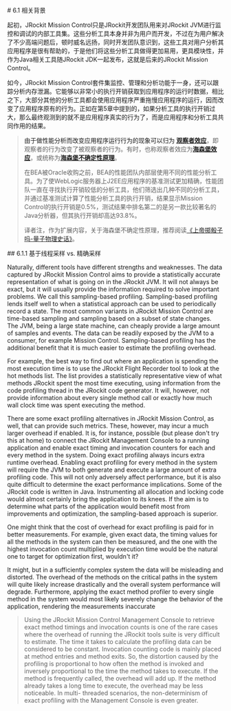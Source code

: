 <a name="6.1" />
# 6.1 相关背景

起初，JRockit Mission Control只是JRockit开发团队用来对JRockit JVM进行监控和调试的内部工具集。这些分析工具本身并非为用户而开发，不过在为用户解决了不少高端问题后，顿时威名远扬，同时开发团队意识到，这些工具对用户分析其应用程序是很有帮助的，于是他们将这些分析工具做得更加易用，更具模块性，并作为Java相关工具随JRockit JDK一起发布，这就是后来的JRockit Mission Control。

如今，JRockit Mission Control套件集监控、管理和分析功能于一身，还可以跟踪分析内存泄漏。它能够以非常小的执行开销获取到应用程序的运行时数据，相比之下，大部分其他的分析工具都会使用应用程序严重拖慢应用程序的运行，因而改变了应用程序原有的行为。正如在第5章中提到的，如果分析工具的执行开销过大，那么最终观测到的就不是应用程序真实的行为了，而是应用程序和分析工具共同作用的结果。

>由于做性能分析而改变应用程序运行行为的现象可以归为 [**观察者效应**][1]，即观察者的行为改变了被观察者的行为。有时，也称观察者效应为[**海森堡效应**][2]，或统称为[**海森堡不确定性原理**][3]。
>
>在BEA被Oracle收购之前，BEA的性能团队内部层使用不同的性能分析工具。为了使WebLogic服务器上J2EE应用程序的基准测试更加精确，性能团队一直在寻找执行开销较低的分析工具，他们筛选出几种不同的分析工具，并通过基准测试计算了性能分析工具的执行开销，结果显示Mission Control的执行开销是0.5%，测试结果中排名第二的是另一款比较著名的Java分析器，但其执行开销却高达93.8%。
>
>译者注，作为扩展内容，关于海森堡不确定性原理，推荐阅读[《上帝掷骰子吗-量子物理史话》][4]。

<a name="6.1.1" />
## 6.1.1 基于线程采样 vs. 精确采样

Naturally, different tools have different strengths and weaknesses. The data
captured by JRockit Mission Control aims to provide a statistically accurate
representation of what is going on in the JRockit JVM. It will not always be exact,
but it will usually provide the information required to solve important problems.
We call this sampling-based profiling. Sampling-based profiling lends itself well
to when a statistical approach can be used to periodically record a state. The most
common variants in JRockit Mission Control are time-based sampling and sampling
based on a subset of state changes. The JVM, being a large state machine, can cheaply
provide a large amount of samples and events. The data can be readily exposed by
the JVM to a consumer, for example Mission Control. Sampling-based profiling has
the additional benefit that it is much easier to estimate the profiling overhead.

For example, the best way to find out where an application is spending the most
execution time is to use the JRockit Flight Recorder tool to look at the hot methods list.
The list provides a statistically representative view of what methods JRockit spent the
most time executing, using information from the code profiling thread in the JRockit
code generator. It will, however, not provide information about every single method
call or exactly how much wall clock time was spent executing the method.

There are some exact profiling alternatives in JRockit Mission Control, as well, that
can provide such metrics. These, however, may incur a much larger overhead if
enabled. It is, for instance, possible (but please don't try this at home) to connect the
JRockit Management Console to a running application and enable exact timing and
invocation counters for each and every method in the system. Doing exact profiling
always incurs extra runtime overhead. Enabling exact profiling for every method
in the system will require the JVM to both generate and execute a large amount of
extra profiling code. This will not only adversely affect performance, but it is also
quite difficult to determine the exact performance implications. Some of the JRockit
code is written in Java. Instrumenting all allocation and locking code would almost
certainly bring the application to its knees. If the aim is to determine what parts of
the application would benefit most from improvements and optimization, the
sampling-based approach is superior.

One might think that the cost of overhead for exact profiling is paid for in better
measurements. For example, given exact data, the timing values for all the methods
in the system can then be measured, and the one with the highest invocation count
multiplied by execution time would be the natural one to target for optimization
first, wouldn't it?

It might, but in a sufficiently complex system the data will be misleading and
distorted. The overhead of the methods on the critical paths in the system will
quite likely increase drastically and the overall system performance will degrade.
Furthermore, applying the exact method profiler to every single method in the
system would most likely severely change the behavior of the application,
rendering the measurements inaccurate

>Using the JRockit Mission Control Management Console to retrieve exact
method timings and invocation counts is one of the rare cases where the
overhead of running the JRockit tools suite is very difficult to estimate.
The time it takes to calculate the profiling data can be considered to
be constant. Invocation counting code is mainly placed at method
entries and method exits. So, the distortion caused by the profiling
is proportional to how often the method is invoked and inversely
proportional to the time the method takes to execute. If the method is
frequently called, the overhead will add up. If the method already takes
a long time to execute, the overhead may be less noticeable. In multi-
threaded scenarios, the non-determinism of exact profiling with the
Management Console is even greater.




[1]:    http://en.wikipedia.org/wiki/Observer_effect_(physics)
[2]:    https://en.wikipedia.org/wiki/Heisenberg_effect
[3]:    https://en.wikipedia.org/wiki/Uncertainty_principle
[4]:    http://book.douban.com/subject/1467022/